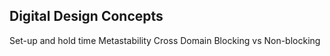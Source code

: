 ## Digital Design Concepts

Set-up and hold time
Metastability
Cross Domain
Blocking vs Non-blocking